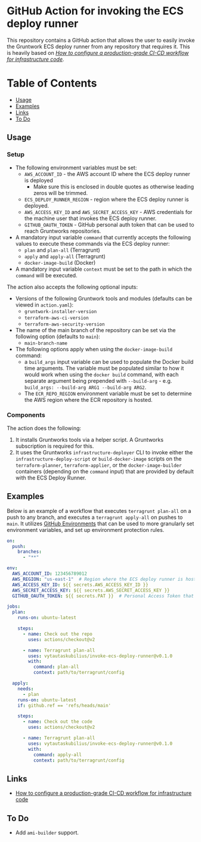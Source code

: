 # GitHub Action for invoking the ECS deploy runner

This repository contains a GitHub action that allows the user to easily invoke the Gruntwork ECS deploy runner from any
repository that requires it. This is heavily based on
[*How to configure a production-grade CI-CD workflow for infrastructure code*](https://gruntwork.io/guides/automations/how-to-configure-a-production-grade-ci-cd-setup-for-apps-and-infrastructure-code/).

# Table of Contents

- [Usage](#usage)
- [Examples](#examples)
- [Links](#links)
- [To Do](#to-do)

## Usage

### Setup

- The following environment variables must be set:
  - `AWS_ACCOUNT_ID` - the AWS account ID where the ECS deploy runner is deployed
    - Make sure this is enclosed in double quotes as otherwise leading zeros will be trimmed.
  - `ECS_DEPLOY_RUNNER_REGION` - region where the ECS deploy runner is deployed.
  - `AWS_ACCESS_KEY_ID` and `AWS_SECRET_ACCESS_KEY` - AWS credentials for the machine user that invokes the ECS deploy
    runner.
  - `GITHUB_OAUTH_TOKEN` - GitHub personal auth token that can be used to reach Gruntworks repositories.
- A mandatory input variable `command` that currently accepts the following values to execute these commands via the
  ECS deploy runner:
  - `plan` and `plan-all` (Terragrunt)
  - `apply` and `apply-all` (Terragrunt)
  - `docker-image-build` (Docker)
- A mandatory input variable `context` must be set to the path in which the `command` will be executed.

The action also accepts the following optional inputs:

- Versions of the following Gruntwork tools and modules (defaults can be viewed in `action.yaml`):
  - `gruntwork-installer-version`
  - `terraform-aws-ci-version`
  - `terraform-aws-security-version`
- The name of the main branch of the repository can be set via the following option (defaults to `main`):
  - `main-branch-name`
- The following options apply when using the `docker-image-build` command:
  - a `build_args` input variable can be used to populate the Docker build time arguments. The variable must be 
    populated similar to how it would work when using the `docker build` command, with each separate argument being 
    prepended with `--build-arg` - e.g. `build_args: --build-arg ARG1 --build-arg ARG2`.
  - The `ECR_REPO_REGION` environment variable must be set to determine the AWS region where the ECR repository is hosted.

### Components

The action does the following:

1. It installs Gruntworks tools via a helper script. A Gruntworks subscription is required for this.
2. It uses the Gruntworks `infrastructure-deployer` CLI to invoke either the `infrastructure-deploy-script` or 
   `build-docker-image` scripts on the `terraform-planner`, `terraform-applier`, or the `docker-image-builder`
   containers (depending on the `command` input) that are provided by default with the ECS Deploy Runner.  

## Examples

Below is an example of a workflow that executes `terragrunt plan-all` on a push to any branch, and 
executes a `terragrunt apply-all` on pushes to `main`. It utilizes [GitHub Environments](https://docs.github.com/en/actions/reference/environments)
that can be used to more granularly set environment variables, and set up environment protection rules.

```yaml
on:
  push:
    branches:
      - "**"

env:
  AWS_ACCOUNT_ID: 123456789012
  AWS_REGION: "us-east-1"  # Region where the ECS deploy runner is hosted.
  AWS_ACCESS_KEY_ID: ${{ secrets.AWS_ACCESS_KEY_ID }}
  AWS_SECRET_ACCESS_KEY: ${{ secrets.AWS_SECRET_ACCESS_KEY }}
  GITHUB_OAUTH_TOKEN: ${{ secrets.PAT }}  # Personal Access Token that allows access to Gruntworks private repositories

jobs:
  plan:
    runs-on: ubuntu-latest

    steps:
      - name: Check out the repo
        uses: actions/checkout@v2

      - name: Terragrunt plan-all
        uses: vytautaskubilius/invoke-ecs-deploy-runner@v0.1.0
        with:
          command: plan-all
          context: path/to/terragrunt/config

  apply:
    needs:
      - plan
    runs-on: ubuntu-latest
    if: github.ref == 'refs/heads/main'

    steps:
      - name: Check out the code
        uses: actions/checkout@v2

      - name: Terragrunt plan-all
        uses: vytautaskubilius/invoke-ecs-deploy-runner@v0.1.0
        with:
          command: apply-all
          context: path/to/terragrunt/config
```

## Links

- [How to configure a production-grade CI-CD workflow for infrastructure code](https://gruntwork.io/guides/automations/how-to-configure-a-production-grade-ci-cd-setup-for-apps-and-infrastructure-code/)

## To Do

- Add `ami-builder` support.
